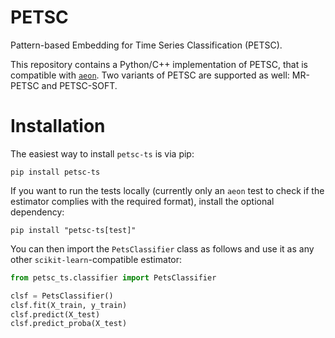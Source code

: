 # PETSC #

Pattern-based Embedding for Time Series Classification (PETSC).

This repository contains a Python/C++ implementation of PETSC, that is compatible with [`aeon`](https://aeon-toolkit.org). Two variants of PETSC are supported as well: MR-PETSC and PETSC-SOFT.

# Installation
The easiest way to install `petsc-ts` is via pip:
```
pip install petsc-ts
```

If you want to run the tests locally (currently only an `aeon` test to check if the estimator complies with the required format), install the optional dependency:
```
pip install "petsc-ts[test]"
```

You can then import the `PetsClassifier` class as follows and use it as any other `scikit-learn`-compatible estimator:
```Python
from petsc_ts.classifier import PetsClassifier

clsf = PetsClassifier()
clsf.fit(X_train, y_train)
clsf.predict(X_test)
clsf.predict_proba(X_test)
```